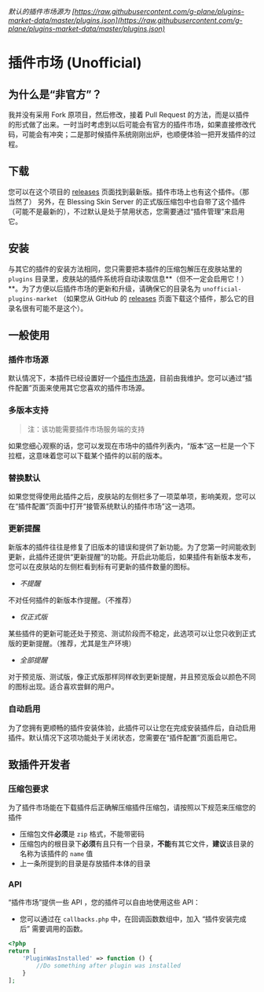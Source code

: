 *默认的插件市场源为 [https://raw.githubusercontent.com/g-plane/plugins-market-data/master/plugins.json](https://raw.githubusercontent.com/g-plane/plugins-market-data/master/plugins.json)*

# 插件市场 (Unofficial)

## 为什么是“非官方”？
我并没有采用 Fork 原项目，然后修改，接着 Pull Request 的方法，而是以插件的形式做了出来。一时当时考虑到以后可能会有官方的插件市场，如果直接修改代码，可能会有冲突；二是那时候插件系统刚刚出炉，也顺便体验一把开发插件的过程。

## 下载
您可以在这个项目的 [releases](https://github.com/g-plane/unofficial-plugins-market/releases) 页面找到最新版。插件市场上也有这个插件。（那当然了）
另外，在 Blessing Skin Server 的正式版压缩包中也自带了这个插件（可能不是最新的），不过默认是处于禁用状态，您需要通过“插件管理”来启用它。

## 安装
与其它的插件的安装方法相同，您只需要把本插件的压缩包解压在皮肤站里的 `plugins` 目录里，皮肤站的插件系统将自动读取信息**（但不一定会启用它！）**。为了方便以后插件市场的更新和升级，请确保它的目录名为 `unofficial-plugins-market` （如果您从 GitHub 的 [releases](https://github.com/g-plane/unofficial-plugins-market/releases) 页面下载这个插件，那么它的目录名很有可能不是这个）。

## 一般使用
### 插件市场源
默认情况下，本插件已经设置好一个[插件市场源](http://plugin.gplane.win/)，目前由我维护。您可以通过“插件配置”页面来使用其它您喜欢的插件市场源。

### 多版本支持
> 注：该功能需要插件市场服务端的支持

如果您细心观察的话，您可以发现在市场中的插件列表内，“版本”这一栏是一个下拉框，这意味着您可以下载某个插件的以前的版本。

### 替换默认
如果您觉得使用此插件之后，皮肤站的左侧栏多了一项菜单项，影响美观，您可以在“插件配置”页面中打开“接管系统默认的插件市场”这一选项。

### 更新提醒
新版本的插件往往是修复了旧版本的错误和提供了新功能。为了您第一时间能收到更新，此插件还提供“更新提醒”的功能。开启此功能后，如果插件有新版本发布，您可以在皮肤站的左侧栏看到标有可更新的插件数量的图标。
- *不提醒*

不对任何插件的新版本作提醒。（不推荐）
- *仅正式版*

某些插件的更新可能还处于预览、测试阶段而不稳定，此选项可以让您只收到正式版的更新提醒。（推荐，尤其是生产环境）
- *全部提醒*

对于预览版、测试版，像正式版那样同样收到更新提醒，并且预览版会以颜色不同的图标出现。适合喜欢尝鲜的用户。

### 自动启用
为了您拥有更顺畅的插件安装体验，此插件可以让您在完成安装插件后，自动启用插件。默认情况下这项功能处于关闭状态，您需要在“插件配置”页面启用它。

## 致插件开发者
### 压缩包要求
为了插件市场能在下载插件后正确解压缩插件压缩包，请按照以下规范来压缩您的插件
- 压缩包文件**必须**是 `zip` 格式，不能带密码
- 压缩包内的根目录下**必须**有且只有一个目录，**不能**有其它文件，**建议**该目录的名称为该插件的 `name` 值
- 上一条所提到的目录是存放插件本体的目录

### API
“插件市场”提供一些 API ，您的插件可以自由地使用这些 API：
- 您可以通过在 `callbacks.php` 中，在回调函数数组中，加入 “插件安装完成后” 需要调用的函数。
```php
<?php
return [
    'PluginWasInstalled' => function () {
        //Do something after plugin was installed
    }
];
```
